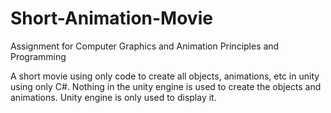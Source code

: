 # Short-Animation-Movie

Assignment for Computer Graphics and Animation Principles and Programming

A short movie using only code to create all objects, animations, etc in unity using only C#. 
Nothing in the unity engine is used to create the objects and animations. Unity engine is only used to display it.
